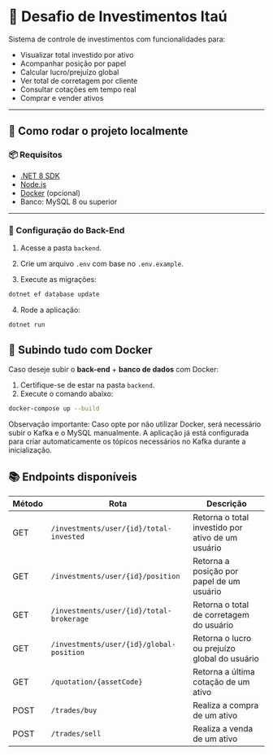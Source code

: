 # 💼 Desafio de Investimentos Itaú

Sistema de controle de investimentos com funcionalidades para:

- Visualizar total investido por ativo
- Acompanhar posição por papel
- Calcular lucro/prejuízo global
- Ver total de corretagem por cliente
- Consultar cotações em tempo real
- Comprar e vender ativos

---

## 🚀 Como rodar o projeto localmente

### 📦 Requisitos

- [.NET 8 SDK](https://dotnet.microsoft.com/en-us/download)
- [Node.js](https://nodejs.org/)
- [Docker](https://www.docker.com/) (opcional)
- Banco: MySQL 8 ou superior

---

### 🔧 Configuração do Back-End

1. Acesse a pasta `backend`.

2. Crie um arquivo `.env` com base no `.env.example`.

3. Execute as migrações:

```bash
dotnet ef database update
```
4. Rode a aplicação:
```bash
dotnet run
```

## 🐳 Subindo tudo com Docker

Caso deseje subir o **back-end** + **banco de dados** com Docker:

1. Certifique-se de estar na pasta `backend`.
2. Execute o comando abaixo:

```bash
docker-compose up --build
```

Observação importante:
Caso opte por não utilizar Docker, será necessário subir o Kafka e o MySQL manualmente.
A aplicação já está configurada para criar automaticamente os tópicos necessários no Kafka durante a inicialização.

## 📚 Endpoints disponíveis

| Método | Rota                                           | Descrição                         |
|--------|------------------------------------------------|-----------------------------------|
| GET    | `/investments/user/{id}/total-invested`        | Retorna o total investido por ativo de um usuário |
| GET    | `/investments/user/{id}/position`              | Retorna a posição por papel de um usuário         |
| GET    | `/investments/user/{id}/total-brokerage`       | Retorna o total de corretagem do usuário          |
| GET    | `/investments/user/{id}/global-position`       | Retorna o lucro ou prejuízo global do usuário     |
| GET    | `/quotation/{assetCode}`                       | Retorna a última cotação de um ativo              |
| POST   | `/trades/buy`                                  | Realiza a compra de um ativo                      |
| POST   | `/trades/sell`                                 | Realiza a venda de um ativo                       |

